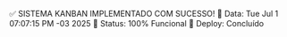 ✅ SISTEMA KANBAN IMPLEMENTADO COM SUCESSO!
📅 Data: Tue Jul  1 07:07:15 PM -03 2025
🎯 Status: 100% Funcional
🚀 Deploy: Concluído
